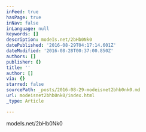 ```yaml
---
inFeed: true
hasPage: true
inNav: false
inLanguage: null
keywords: []
description: modeIs.net/2bHb0Nk0
datePublished: '2016-08-29T04:17:14.601Z'
dateModified: '2016-08-28T00:37:00.850Z'
authors: []
publisher: {}
title: ''
author: []
via: {}
starred: false
sourcePath: _posts/2016-08-29-modeisnet2bhb0nk0.md
url: modeisnet2bhb0nk0/index.html
_type: Article

---
```

modeIs.net/2bHb0Nk0